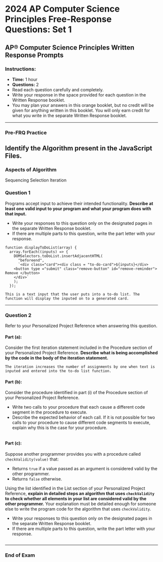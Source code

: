 # 2024 AP Computer Science Principles Free-Response Questions: Set 1

## AP® Computer Science Principles Written Response Prompts

### Instructions:
- **Time:** 1 hour
- **Questions:** 2
- Read each question carefully and completely.
- Write your response in the space provided for each question in the Written Response booklet.
- You may plan your answers in this orange booklet, but no credit will be given for anything written in this booklet. You will only earn credit for what you write in the separate Written Response booklet.

---
### Pre-FRQ Practice

## Identify the Algorithm present in the JavaScript Files. 
### Aspects of Algorithm
Sequencing
Selection 
Iteration



### Question 1
Programs accept input to achieve their intended functionality. **Describe at least one valid input to your program and what your program does with that input.**

- Write your responses to this question only on the designated pages in the separate Written Response booklet.
- If there are multiple parts to this question, write the part letter with your response.

```
function displayToDoList(array) {
  array.forEach((inputs) => {
    DOMSelectors.toDoList.insertAdjacentHTML(
      "beforeend",
      `<div class="card"><div class = "to-do-card">${inputs}</div>
    <button type ="submit" class="remove-button" id="remove-reminder"> Remove </button>
    </div>`
    );
  });

This is a text input that the user puts into a to-do list. The function will display the inputed on to a generated card.
```
---

### Question 2
Refer to your Personalized Project Reference when answering this question.

#### Part (a):
Consider the first iteration statement included in the Procedure section of your Personalized Project Reference. **Describe what is being accomplished by the code in the body of the iteration statement.**

```
The iteration increases the number of assignments by one when text is inputed and entered into the to-do list function.
```

#### Part (b):
Consider the procedure identified in part (i) of the Procedure section of your Personalized Project Reference.
- Write two calls to your procedure that each cause a different code segment in the procedure to execute.
- Describe the expected behavior of each call. If it is not possible for two calls to your procedure to cause different code segments to execute, explain why this is the case for your procedure.

```
```

#### Part (c):
Suppose another programmer provides you with a procedure called `checkValidity(value)` that:
- Returns `true` if a value passed as an argument is considered valid by the other programmer.
- Returns `false` otherwise.

Using the list identified in the List section of your Personalized Project Reference, **explain in detailed steps an algorithm that uses `checkValidity` to check whether all elements in your list are considered valid by the other programmer.** Your explanation must be detailed enough for someone else to write the program code for the algorithm that uses `checkValidity`.

- Write your responses to this question only on the designated pages in the separate Written Response booklet.
- If there are multiple parts to this question, write the part letter with your response.
```
```

---

### End of Exam


